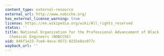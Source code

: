 ```yaml
---
content_type: external-resource
external_url: http://www.nobcche.org/
has_external_license_warning: true
license: https://en.wikipedia.org/wiki/All_rights_reserved
status: ''
title: National Organization for the Professional Advancement of Black Chemists and
  Chemical Engineers (NOBCChE)
uid: 846f1e23-7ce8-4eca-9572-0225e8ac077c
wayback_url: ''
---
```

